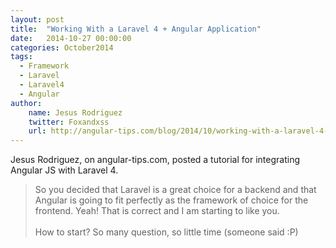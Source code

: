 ```yaml
---
layout: post
title:  "Working With a Laravel 4 + Angular Application"
date:   2014-10-27 00:00:00
categories: October2014
tags:
  - Framework
  - Laravel
  - Laravel4
  - Angular
author:
    name: Jesus Rodriguez
    twitter: Foxandxss
    url: http://angular-tips.com/blog/2014/10/working-with-a-laravel-4-plus-angular-application/
---
```


Jesus Rodriguez, on angular-tips.com, posted a tutorial for integrating Angular JS with Laravel 4.

> So you decided that Laravel is a great choice for a backend and that Angular is going to fit perfectly as the framework of choice for the frontend. Yeah! That is correct and I am starting to like you.
> <br/><br/>
> How to start? So many question, so little time (someone said :P)
